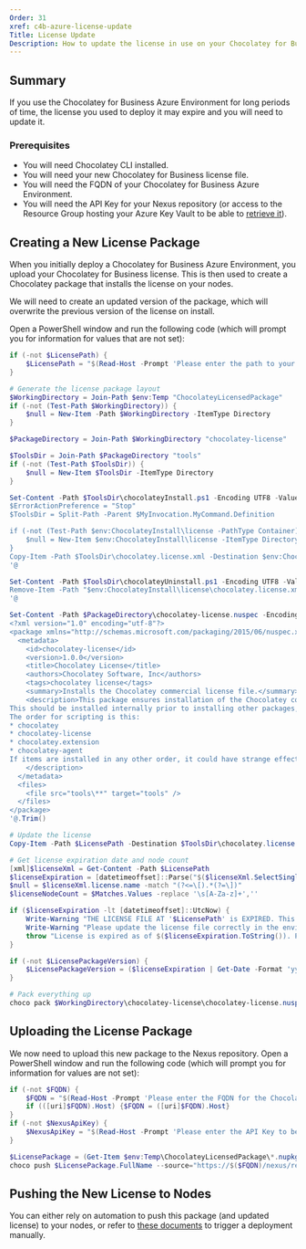 ```yaml
---
Order: 31
xref: c4b-azure-license-update
Title: License Update
Description: How to update the license in use on your Chocolatey for Business Azure Environment.
---
```


## Summary

If you use the Chocolatey for Business Azure Environment for long periods of time, the license you used to deploy it may expire and you will need to update it.

### Prerequisites

- You will need Chocolatey CLI installed.
- You will need your new Chocolatey for Business license file.
- You will need the FQDN of your Chocolatey for Business Azure Environment.
- You will need the API Key for your Nexus repository (or access to the Resource Group hosting your Azure Key Vault to be able to [retrieve it](xref:c4b-azure#accessing-services)).

## Creating a New License Package

When you initially deploy a Chocolatey for Business Azure Environment, you upload your Chocolatey for Business license. This is then used to create a Chocolatey package that installs the license on your nodes.

We will need to create an updated version of the package, which will overwrite the previous version of the license on install.

Open a PowerShell window and run the following code (which will prompt you for information for values that are not set):

```PowerShell
if (-not $LicensePath) {
    $LicensePath = "$(Read-Host -Prompt 'Please enter the path to your license file')"
}

# Generate the license package layout
$WorkingDirectory = Join-Path $env:Temp "ChocolateyLicensedPackage"
if (-not (Test-Path $WorkingDirectory)) {
    $null = New-Item -Path $WorkingDirectory -ItemType Directory
}

$PackageDirectory = Join-Path $WorkingDirectory "chocolatey-license"

$ToolsDir = Join-Path $PackageDirectory "tools"
if (-not (Test-Path $ToolsDir)) {
    $null = New-Item $ToolsDir -ItemType Directory
}

Set-Content -Path $ToolsDir\chocolateyInstall.ps1 -Encoding UTF8 -Value @'
$ErrorActionPreference = "Stop"
$ToolsDir = Split-Path -Parent $MyInvocation.MyCommand.Definition

if (-not (Test-Path $env:ChocolateyInstall\license -PathType Container)) {
    $null = New-Item $env:ChocolateyInstall\license -ItemType Directory -Force
}
Copy-Item -Path $ToolsDir\chocolatey.license.xml -Destination $env:ChocolateyInstall\license\chocolatey.license.xml -Force
'@

Set-Content -Path $ToolsDir\chocolateyUninstall.ps1 -Encoding UTF8 -Value @'
Remove-Item -Path "$env:ChocolateyInstall\license\chocolatey.license.xml" -Force
'@

Set-Content -Path $PackageDirectory\chocolatey-license.nuspec -Encoding UTF8 -Value @'
<?xml version="1.0" encoding="utf-8"?>
<package xmlns="http://schemas.microsoft.com/packaging/2015/06/nuspec.xsd">
  <metadata>
    <id>chocolatey-license</id>
    <version>1.0.0</version>
    <title>Chocolatey License</title>
    <authors>Chocolatey Software, Inc</authors>
    <tags>chocolatey license</tags>
    <summary>Installs the Chocolatey commercial license file.</summary>
    <description>This package ensures installation of the Chocolatey commercial license file.
This should be installed internally prior to installing other packages, directly after Chocolatey is installed and prior to installing `chocolatey.extension` and `chocolatey-agent`.
The order for scripting is this:
* chocolatey
* chocolatey-license
* chocolatey.extension
* chocolatey-agent
If items are installed in any other order, it could have strange effects or fail.
    </description>
  </metadata>
  <files>
    <file src="tools\**" target="tools" />
  </files>
</package>
'@.Trim()

# Update the license
Copy-Item -Path $LicensePath -Destination $ToolsDir\chocolatey.license.xml -Force

# Get license expiration date and node count
[xml]$licenseXml = Get-Content -Path $LicensePath
$licenseExpiration = [datetimeoffset]::Parse("$($licenseXml.SelectSingleNode('/license').expiration) +0")
$null = $licenseXml.license.name -match "(?<=\[).*(?=\])"
$licenseNodeCount = $Matches.Values -replace '\s[A-Za-z]+',''

if ($licenseExpiration -lt [datetimeoffset]::UtcNow) {
    Write-Warning "THE LICENSE FILE AT '$LicensePath' is EXPIRED. This is the file used by this script to generate this package, not at '$licensePackageFolder'"
    Write-Warning "Please update the license file correctly in the environment FIRST, then rerun this script."
    throw "License is expired as of $($licenseExpiration.ToString()). Please use an up to date license."
}

if (-not $LicensePackageVersion) {
    $LicensePackageVersion = ($licenseExpiration | Get-Date -Format 'yyyy.MM.dd') + '.' + "$licenseNodeCount"
}

# Pack everything up
choco pack $WorkingDirectory\chocolatey-license\chocolatey-license.nuspec --output-directory="$WorkingDirectory" --version="$LicensePackageVersion"
```

## Uploading the License Package

We now need to upload this new package to the Nexus repository. Open a PowerShell window and run the following code (which will prompt you for information for values are not set):

```PowerShell
if (-not $FQDN) {
    $FQDN = "$(Read-Host -Prompt 'Please enter the FQDN for the Chocolatey for Business Azure Environment application')"
    if (([uri]$FQDN).Host) {$FQDN = ([uri]$FQDN).Host}
}
if (-not $NexusApiKey) {
    $NexusApiKey = "$(Read-Host -Prompt 'Please enter the API Key to be used to push Chocolatey packages to Nexus')"
}

$LicensePackage = (Get-Item $env:Temp\ChocolateyLicensedPackage\*.nupkg)[-1]
choco push $LicensePackage.FullName --source="https://$($FQDN)/nexus/repository/ChocolateyInternal/" --api-key="$NexusApiKey" --force
```

## Pushing the New License to Nodes

You can either rely on automation to push this package (and updated license) to your nodes, or refer to [these documents](xref:ccm-deployments) to trigger a deployment manually.
